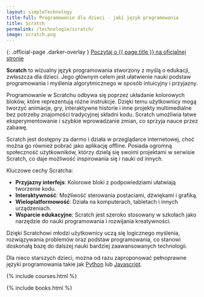 ```yaml
---
layout: simpleTechnology
title-full: Programowanie dla dzieci - jaki język programowania
title: Scratch
permalink: /technologie/scratch/
image: scratch.png
---
```


{: .official-page .darker-overlay }
[Poczytaj o {{ page.title }} na oficjalnej stronie](https://scratch.mit.edu/)

**Scratch** to wizualny język programowania stworzony z myślą o edukacji, zwłaszcza dla dzieci. Jego głównym celem jest ułatwienie nauki podstaw programowania i myślenia algorytmicznego w sposób intuicyjny i przyjazny.

Programowanie w Scratchu odbywa się poprzez układanie kolorowych bloków, które reprezentują różne instrukcje. Dzięki temu użytkownicy mogą tworzyć animacje, gry, interaktywne historie i inne projekty multimedialne bez potrzeby znajomości tradycyjnej składni kodu. Scratch umożliwia łatwe eksperymentowanie i szybkie wprowadzanie zmian, co sprzyja nauce przez zabawę.

Scratch jest dostępny za darmo i działa w przeglądarce internetowej, choć można go również pobrać jako aplikację offline. Posiada ogromną społeczność użytkowników, którzy dzielą się swoimi projektami w serwisie Scratch, co daje możliwość inspirowania się i nauki od innych.

Kluczowe cechy Scratcha:
- **Przyjazny interfejs**: Kolorowe bloki z podpowiedziami ułatwiają tworzenie kodu.
- **Interaktywność**: Możliwość sterowania postaciami, dźwiękami i grafiką.
- **Wieloplatformowość**: Działa na komputerach, tabletach i innych urządzeniach.
- **Wsparcie edukacyjne**: Scratch jest szeroko stosowany w szkołach jako narzędzie do nauki programowania i rozwijania kreatywności.

Dzięki Scratchowi młodzi użytkownicy uczą się logicznego myślenia, rozwiązywania problemów oraz podstaw programowania, co stanowi doskonałą bazę do dalszej nauki bardziej zaawansowanych technologii.

Dla nieco starszych dzieci, można od razu zaproponować pełnoprawne języki programowania takie
jak [Python](/technologie/python) lub [Javascript](/technologie/javascript).

{% include courses.html %}

{% include books.html %}


